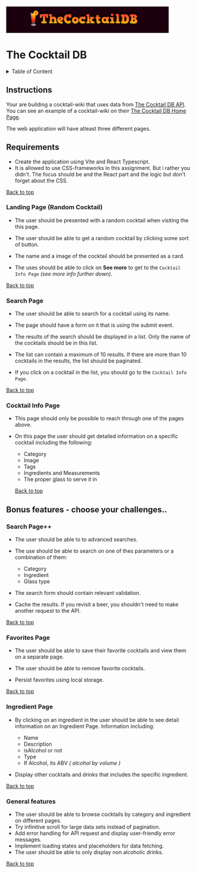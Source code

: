 ![poster](./public/poster.png)

# The Cocktail DB

<details>
  <summary>Table of Content</summary>

- [Instructions](#instructions)
- [Requirements](#requirements)
  - [Landing Page](#landing-page-random-cocktail)
  - [Search Page](#search-page)
  - [Cocktail Info Page](#cocktail-info-page)
- [Bonus Features](#bonus-features---choose-your-challenges)
  - [Search Page++](#search-page-1)
  - [Favorites Page](#favorites-page)
  - [Ingredient Page](#ingredient-page)
  - [General features](#general-features)

</details>

## Instructions

Your are building a cocktail-wiki that uses data from [The Cocktail DB API](https://www.thecocktaildb.com/api.php). You can see an example of a cocktail-wiki on their [The Cocktail DB Home Page](https://www.thecocktaildb.com/).

The web application will have atleast three different pages.

## Requirements

- Create the application using Vite and React Typescript.
- It is allowed to use CSS-frameworks in this assignment. But i rather you didn't. The focus should be and the React part and the logic but don't forget about the CSS.

[Back to top](#the-cocktail-db)

### Landing Page (Random Cocktail)

- The user should be presented with a random cocktail when visiting the this page.

- The user should be able to get a random cocktail by clicking some sort of button.

- The name and a image of the cocktail should be presented as a card.

- The uses should be able to click on **See more** to get to the `Cocktail Info Page` _(see more info further down)_.

[Back to top](#the-cocktail-db)

### Search Page

- The user should be able to search for a cocktail using its name.

- The page should have a form on it that is using the submit event.

- The results of the search should be displayed in a list. Only the name of the cocktails should be in this list.

- The list can contain a maximum of 10 results. If there are more than 10 cocktails in the results, the list should be paginated.

- If you click on a cocktail in the list, you should go to the `Cocktail Info Page`.

[Back to top](#the-cocktail-db)

### Cocktail Info Page

- This page should only be possible to reach through one of the pages above.

- On this page the user should get detailed information on a specific cocktail including the following:

  - Category
  - Image
  - Tags
  - Ingredients and Measurements
  - The proper glass to serve it in

  [Back to top](#the-cocktail-db)

## Bonus features - choose your challenges..

### Search Page++

- The user should be able to to advanced searches.
- The use should be able to search on one of thes parameters or a combination of them:

  - Category
  - Ingredient
  - Glass type

- The search form should contain relevant validation.
- Cache the results. If you revisit a beer, you shouldn't need to make another request to the API.

[Back to top](#the-cocktail-db)

### Favorites Page

- The user should be able to save their favorite cocktails and view them on a separate page.

- The user should be able to remove favorite cocktails.
- Persist favorites using local storage.

[Back to top](#the-cocktail-db)

### Ingredient Page

- By clicking on an ingredient in the user should be able to see detail information on an Ingredient Page. Information including:

  - Name
  - Description
  - isAlcohol or not
  - Type
  - If Alcohol, its ABV _( alcohol by volume )_

- Display other cocktails and drinks that includes the specific ingredient.

[Back to top](#the-cocktail-db)

### General features

- The user should be able to browse cocktails by category and ingredient on different pages.
- Try infinitive scroll for large data sets instead of pagination.
- Add error handling for API request and display user-friendly error messages.
- Implement loading states and placeholders for data fetching.
- The user should be able to only display non alcoholic drinks.

[Back to top](#the-cocktail-db)
